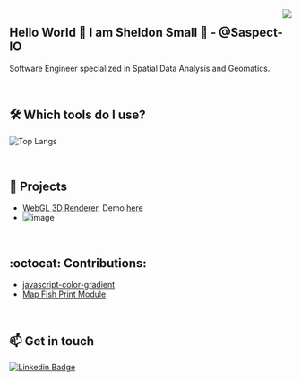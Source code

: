 <img align='right' src="https://github-readme-stats.vercel.app/api?username=saspect-io&show_icons=true&theme=dracula">

## Hello World 👋 I am Sheldon Small 🤔 - @Saspect-IO

Software Engineer specialized in Spatial Data Analysis and Geomatics.

&nbsp;
&nbsp;

## 🛠️ Which tools do I use?

![Top Langs](https://github-readme-stats.vercel.app/api/top-langs/?username=saspect-io&layout=compact)

&nbsp;
&nbsp;

## 🚀 Projects

- [WebGL 3D Renderer](https://github.com/Saspect-IO/webgl-3d-renderer), Demo [here](https://saspect-io.github.io/webgl-3d-renderer/)
- ![image](https://user-images.githubusercontent.com/29488727/133910816-790ec9b7-88b8-4578-909c-d681d6bdf076.png)


&nbsp;
&nbsp;

## :octocat: Contributions:

- [javascript-color-gradient](https://github.com/Adrinlol/javascript-color-gradient)
- [Map Fish Print Module](https://github.com/Saspect-IO/SimcoeCountyWebViewer)

&nbsp;
&nbsp; 
## 📫 Get in touch

[![Linkedin Badge](https://img.shields.io/badge/linkedin-%230077B5.svg?&style=for-the-badge&logo=linkedin&logoColor=white)](https://www.linkedin.com/in/sheldon-small-13672160/)

